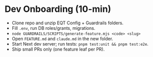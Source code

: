 # Dev Onboarding (10-min)

- Clone repo and unzip EQT Config + Guardrails folders.
- Fill `.env`, run DB roles/grants, migrations.
- `node GUARDRAILS/SCRIPTS/generate-feature.mjs <code> <slug>`
- Open `FEATURE.md` and `claude.md` in the new folder.
- Start Next dev server; run tests: `pnpm test:unit && pnpm test:e2e`.
- Ship small PRs only (one feature leaf per PR).
